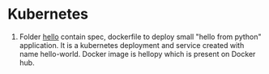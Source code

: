 # Kubernetes

1. Folder [hello](Hello/) contain spec, dockerfile to deploy small "hello from python" application.
It is a kubernetes deployment and service created with name hello-world.
Docker image is hellopy which is present on Docker hub.


